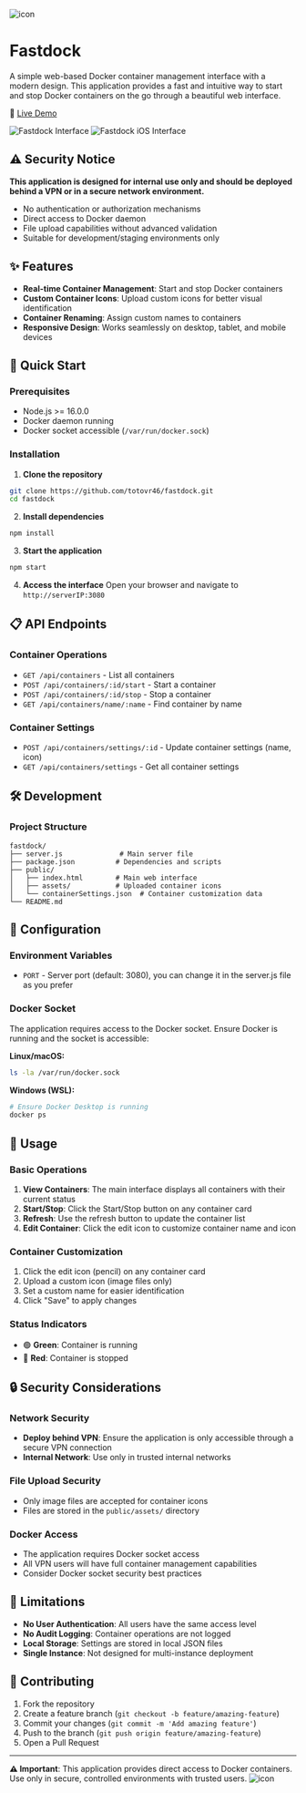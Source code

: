 ![icon](Icon2Nobg.png)
# Fastdock

A simple web-based Docker container management interface with a modern design. This application provides a fast and intuitive way to start and stop Docker containers on the go through a beautiful web interface.

🎯 [Live Demo](https://fastdock.salvatoremusumeci.com)


![Fastdock Interface](fast-demo.png)
![Fastdock iOS Interface](iphone.png)

## ⚠️ Security Notice

**This application is designed for internal use only and should be deployed behind a VPN or in a secure network environment.**

- No authentication or authorization mechanisms
- Direct access to Docker daemon
- File upload capabilities without advanced validation
- Suitable for development/staging environments only

## ✨ Features

- **Real-time Container Management**: Start and stop Docker containers
- **Custom Container Icons**: Upload custom icons for better visual identification
- **Container Renaming**: Assign custom names to containers
- **Responsive Design**: Works seamlessly on desktop, tablet, and mobile devices

## 🚀 Quick Start

### Prerequisites

- Node.js >= 16.0.0
- Docker daemon running
- Docker socket accessible (`/var/run/docker.sock`)

### Installation

1. **Clone the repository**
```bash
git clone https://github.com/totovr46/fastdock.git
cd fastdock
```

2. **Install dependencies**
```bash
npm install
```

3. **Start the application**
```bash
npm start
```

4. **Access the interface**
Open your browser and navigate to `http://serverIP:3080`

## 📋 API Endpoints

### Container Operations
- `GET /api/containers` - List all containers
- `POST /api/containers/:id/start` - Start a container
- `POST /api/containers/:id/stop` - Stop a container
- `GET /api/containers/name/:name` - Find container by name

### Container Settings
- `POST /api/containers/settings/:id` - Update container settings (name, icon)
- `GET /api/containers/settings` - Get all container settings

## 🛠️ Development


### Project Structure
```
fastdock/
├── server.js              # Main server file
├── package.json          # Dependencies and scripts
├── public/
│   ├── index.html        # Main web interface
│   ├── assets/           # Uploaded container icons
│   └── containerSettings.json  # Container customization data
└── README.md
```

## 🔧 Configuration

### Environment Variables
- `PORT` - Server port (default: 3080), you can change it in the server.js file as you prefer

### Docker Socket
The application requires access to the Docker socket. Ensure Docker is running and the socket is accessible:

**Linux/macOS:**
```bash
ls -la /var/run/docker.sock
```

**Windows (WSL):**
```bash
# Ensure Docker Desktop is running
docker ps
```

## 🚦 Usage

### Basic Operations
1. **View Containers**: The main interface displays all containers with their current status
2. **Start/Stop**: Click the Start/Stop button on any container card
3. **Refresh**: Use the refresh button to update the container list
4. **Edit Container**: Click the edit icon to customize container name and icon

### Container Customization
1. Click the edit icon (pencil) on any container card
2. Upload a custom icon (image files only)
3. Set a custom name for easier identification
4. Click "Save" to apply changes

### Status Indicators
- 🟢 **Green**: Container is running
- 🔴 **Red**: Container is stopped

## 🔒 Security Considerations

### Network Security
- **Deploy behind VPN**: Ensure the application is only accessible through a secure VPN connection
- **Internal Network**: Use only in trusted internal networks

### File Upload Security
- Only image files are accepted for container icons
- Files are stored in the `public/assets/` directory

### Docker Access
- The application requires Docker socket access
- All VPN users will have full container management capabilities
- Consider Docker socket security best practices

## 🚨 Limitations

- **No User Authentication**: All users have the same access level
- **No Audit Logging**: Container operations are not logged
- **Local Storage**: Settings are stored in local JSON files
- **Single Instance**: Not designed for multi-instance deployment


## 🤝 Contributing

1. Fork the repository
2. Create a feature branch (`git checkout -b feature/amazing-feature`)
3. Commit your changes (`git commit -m 'Add amazing feature'`)
4. Push to the branch (`git push origin feature/amazing-feature`)
5. Open a Pull Request

---

**⚠️ Important**: This application provides direct access to Docker containers. Use only in secure, controlled environments with trusted users.
![icon](Icon.png)

